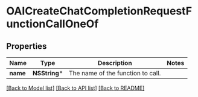 # OAICreateChatCompletionRequestFunctionCallOneOf

## Properties
Name | Type | Description | Notes
------------ | ------------- | ------------- | -------------
**name** | **NSString*** | The name of the function to call. | 

[[Back to Model list]](../README.md#documentation-for-models) [[Back to API list]](../README.md#documentation-for-api-endpoints) [[Back to README]](../README.md)


